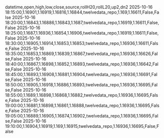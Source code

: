 datetime,open,high,low,close,source,rollH20,rollL20,up2,dn2
2025-10-16 18:15:00,1.16901,1.16919,1.16816,1.16844,twelvedata_repo,1.169,1.16611,False,False
2025-10-16 18:20:00,1.16843,1.16886,1.16843,1.1687,twelvedata_repo,1.16919,1.16611,False,False
2025-10-16 18:25:00,1.1687,1.16936,1.16854,1.16906,twelvedata_repo,1.16919,1.16611,False,False
2025-10-16 18:30:00,1.16905,1.16914,1.16853,1.16853,twelvedata_repo,1.16936,1.16611,False,False
2025-10-16 18:35:00,1.16853,1.16869,1.16839,1.16867,twelvedata_repo,1.16936,1.16626,False,False
2025-10-16 18:40:00,1.16867,1.16898,1.16852,1.16893,twelvedata_repo,1.16936,1.16642,False,False
2025-10-16 18:45:00,1.16893,1.16908,1.16881,1.16904,twelvedata_repo,1.16936,1.16691,False,False
2025-10-16 18:50:00,1.16905,1.16918,1.16886,1.16893,twelvedata_repo,1.16936,1.16695,False,False
2025-10-16 18:55:00,1.1689,1.16898,1.16868,1.16882,twelvedata_repo,1.16936,1.16695,False,False
2025-10-16 19:00:00,1.16881,1.16898,1.16861,1.16888,twelvedata_repo,1.16936,1.16695,False,False
2025-10-16 19:05:00,1.16889,1.16905,1.16874,1.16902,twelvedata_repo,1.16936,1.16695,False,False
2025-10-16 19:10:00,1.16904,1.16919,1.169,1.16915,twelvedata_repo,1.16936,1.16695,False,False
